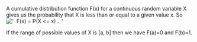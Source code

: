 A cumulative distribution function F(x) for a continuous random variable
X gives us the probability that X is less than or equal to a given value
x. So
!['  F(x) = P(X \<= x) .  '](../dictionary/equation_images/3428.1..png)

If the range of possible values of X is [a, b] then we have F(a)=0 and
F(b)=1.
